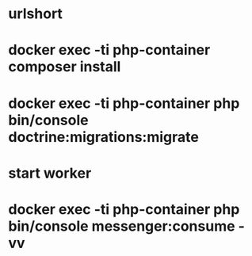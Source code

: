 # urlshort

# docker exec -ti php-container composer install

# docker exec -ti php-container php bin/console doctrine:migrations:migrate

# start worker
# docker exec -ti php-container php bin/console messenger:consume -vv
